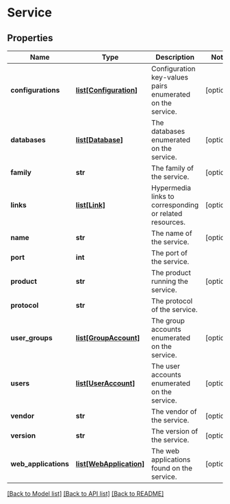 # Service

## Properties
Name | Type | Description | Notes
------------ | ------------- | ------------- | -------------
**configurations** | [**list[Configuration]**](Configuration.md) | Configuration key-values pairs enumerated on the service. | [optional] 
**databases** | [**list[Database]**](Database.md) | The databases enumerated on the service. | [optional] 
**family** | **str** | The family of the service. | [optional] 
**links** | [**list[Link]**](Link.md) | Hypermedia links to corresponding or related resources. | [optional] 
**name** | **str** | The name of the service. | [optional] 
**port** | **int** | The port of the service. | 
**product** | **str** | The product running the service. | [optional] 
**protocol** | **str** | The protocol of the service. | 
**user_groups** | [**list[GroupAccount]**](GroupAccount.md) | The group accounts enumerated on the service. | [optional] 
**users** | [**list[UserAccount]**](UserAccount.md) | The user accounts enumerated on the service. | [optional] 
**vendor** | **str** | The vendor of the service. | [optional] 
**version** | **str** | The version of the service. | [optional] 
**web_applications** | [**list[WebApplication]**](WebApplication.md) | The web applications found on the service. | [optional] 

[[Back to Model list]](../README.md#documentation-for-models) [[Back to API list]](../README.md#documentation-for-api-endpoints) [[Back to README]](../README.md)

